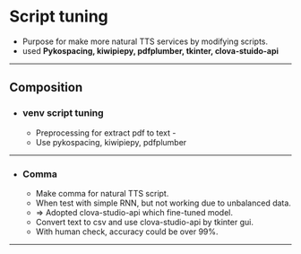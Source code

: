 # Script tuning
- Purpose for make more natural TTS services by modifying scripts. 
- used **Pykospacing, kiwipiepy, pdfplumber, tkinter, clova-stuido-api**

---------------

## Composition
- ### venv script tuning
  - Preprocessing for extract pdf to text  -
  - Use pykospacing, kiwipiepy, pdfplumber

------------------------------

- ### Comma
  - Make comma for natural TTS script.
  - When test with simple RNN, but not working due to unbalanced data.
  - => Adopted clova-studio-api which fine-tuned model.
  - Convert text to csv and use clova-studio-api by tkinter gui.
  - With human check, accuracy could be over 99%.
------------------------------
